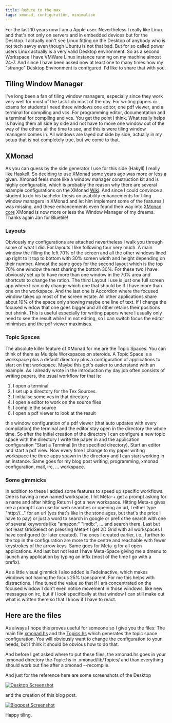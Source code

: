 ```yaml
---
title: Reduce to the max
tags: xmonad, configuration, minimalism
---
```


For the last 10 years now I am a Apple user. Nevertheless I really like Linux and that's not only on servers and in embedded devices but for the Desktop. I actually don't see Linux fitting on the Desktop of anybody who is not tech savvy even though Ubuntu is not that bad. But for so called power users Linux actually is a very valid Desktop environment. So as a second Workspace I have VMWare Linux instance running on my machine almost 24-7. And since I have been asked now at least one to many times how my "strange" Desktop Environment is configured. I'd like to share that with you.

<!--more-->

## Tiling Window Manager

I've long been a fan of tiling window managers, especially since they work very well for most of the task I do most of the day. For writing papers or exams for students I need three windows one editor, one pdf viewer, and a terminal for compiling and vcs. For programming editor, documentation and a terminal for compiling and vcs. You get the point I think. What really helps is having them all side by side and not have to move one window out of the way of the others all the time to see, and this is were tiling window managers comes in. All windows are layed out side by side, actually in my setup that is not completely true, but we come to that. 

## XMonad

As you can guess by the side generator I use for this side (Hakyll) I really like Haskell. So deciding to use XMonad some years ago was more or less a given. Xmonad feels more like a window manager construction kit and is highly configurable, which is probably the reason why there are several example configurations on the XMonad [Wiki](http://www.haskell.org/haskellwiki/Xmonad/Config_archive). And since I could convince a student to do his bachelor thesis on usability enhancements for tiling window managers in XMonad and let him implement some of the features I was missing, and these enhancements even found their way into [XMonad core](http://xmonad.wordpress.com/2009/12/06/bluetile.-branch-merged-into-xmonad/) XMonad is now more or less the Window Manager of my dreams. Thanks again Jan for Bluetile! 

### Layouts
Obviously my configurations are attached nevertheless I walk you through some of what I did. For layouts I like following four very much. A main window the filling the left 70% of the screen and all the other windows lined up right to it top to bottom with 30% screen width and height depending on their number. Almost the same goes for the second layout which is the top 70% one window the rest sharing the bottom 30%. For these two I have obviously set up to have more than one window in the 70% area and shortcuts to change the ration. The third Layout I use is just one full screen app where I can only change which one that should be if I have more than one on the workspace. And the last one is Accordion where the focused window takes up most of the screen estate. All other applications share about 10% of the space only showing maybe one line of text. If I change the focused window that one goes bigger and all other retains their positions but shrink. This is useful especially for writing papers where I usually only need to see the result while I'm not editing, so I can switch focus the editor minimises and the pdf viewer maximises.


### Topic Spaces 
The absolute killer feature of XMonad for me are the Topic Spaces. You can think of them as Multiple Workspaces on steroids. A Topic Space is a workspace plus a default directory plus a configuration of applications to start on that workspace. Maybe this get's easier to understand with an example. As I already wrote in the introduction my day job often consists of writing papers, the usual workflow for that is: 

1. I open a terminal 
2. I set up a directory for the Tex Sources.
3. I initialise some vcs in that directory
4. I open a editor to work on the source files
5. I compile the source 
6. I open a pdf viewer to look at the result

this window configuration of a pdf viewer (that auto updates with every compilation) the terminal and the editor stay open in the directory the whole time. So after the initial creation of the directory I can configure a new topic space with the directory I write the paper in and the application configuration "Start a Terminal (in the specified directory), Start an editor and start a pdf view. Now every time I change to my paper writing workspace the three apps spawn in the directory and I can start working in an instance. Same goes for my blog post writing, programming, xmonad configuration, mail, irc, ... workspace. 


### Some gimmicks
In addition to these I added some features to speed up specific workflows. One is having a new named workspace, I hit Meta-+ get a prompt asking for a name and after hitting Return I got a new workspace. Hitting Meta-s gives me a prompt I can use for web searches or opening an url, I either type "http://..." for an url  (yes that's like in the stone ages, but that's the price I have to pay) or just a word to search in google or prefix the search with one of several keywords like "amazon:" "imdb:", ... and search there. Last but not least GridSelect on pressing Meta-t I get 2D Grid with all workspaces I have configured (or later created). The ones I created earlier, i.e., further to the top in the configuration are more to the centre and reachable with fewer keystrokes of the arrow keys. Same goes for Meta-g for all open applications. And last but not least I have Meta-Space giving me a dmenu to launch any application by typing an infix (most of the time I go with a prefix). 

As a little visual gimmick I also added is FadeInactive, which makes windows not having the focus 25% transparent. For me this helps with distractions. I fine tuned the value so that if I am concentrated on the focused window I don't even notice movement in those windows, like new messages on irc, but if I look specifically at that window I can still make out what is written there so that I know if I have to react. 

## Here are the files

As always I hope this proves useful for someone so I give you the files: The main file [xmonad.hs](/assets/documents/xmonad.hs) and the [Topics.hs](/assets/documents/Topics.hs) which generates the topic space configuration. You will obviously want to change the configuration to your needs, but I think it should be obvious how to do that. 

And before I get asked where to put these files, the xmonad.hs goes in your .xmonad directory the Topic.hs in .xmonad/lib/Topics/ and than everything should work out fine after a <span class="tt">xmonad --recompile</span>.

And just for the reference here are some screenshots of the Desktop

[![Desktop Screenshot](/assets/images/Desktop_thumb.jpg)](/assets/images/Desktop.jpg)

and the creation of this blog post.

[![Blogpost Screenshot](/assets/images/Blogpost_thumb.jpg)](/assets/images/Blogpost.jpg)

Happy tiling.
